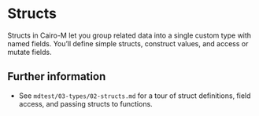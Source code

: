 # Structs

Structs in Cairo-M let you group related data into a single custom type with named fields.
You’ll define simple structs, construct values, and access or mutate fields.

## Further information

- See `mdtest/03-types/02-structs.md` for a tour of struct definitions, field access, and passing structs to functions.
